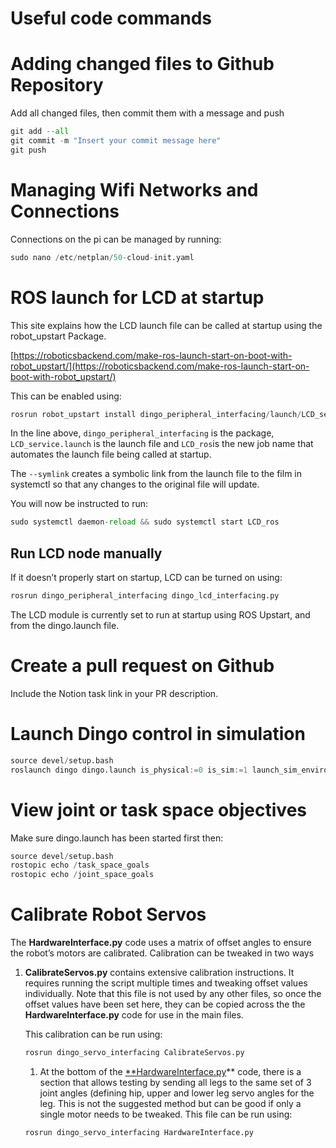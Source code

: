 # Useful code commands


# Adding changed files to Github Repository

Add all changed files, then commit them with a message and push

```python
git add --all
git commit -m "Insert your commit message here"
git push
```

# Managing Wifi Networks and Connections

Connections on the pi can be managed by running:

```python
sudo nano /etc/netplan/50-cloud-init.yaml
```

# ROS launch for LCD at startup

This site explains how the LCD launch file can be called at startup using the robot_upstart Package.

[https://roboticsbackend.com/make-ros-launch-start-on-boot-with-robot_upstart/](https://roboticsbackend.com/make-ros-launch-start-on-boot-with-robot_upstart/)

This can be enabled using:

```python
rosrun robot_upstart install dingo_peripheral_interfacing/launch/LCD_service.launch --job LCD_ros --symlink
```

In the line above, `dingo_peripheral_interfacing` is the package, `LCD_service.launch` is the launch file and `LCD_ros`is the new job name that automates the launch file being called at startup. 

The `--symlink` creates a symbolic link from the launch file to the film in systemctl so that any changes to the original file will update. 

You will now be instructed to run:

```python
sudo systemctl daemon-reload && sudo systemctl start LCD_ros
```

## Run LCD node manually

If it doesn’t properly start on startup, LCD can be turned on using:

```python
rosrun dingo_peripheral_interfacing dingo_lcd_interfacing.py
```

The LCD module is currently set to run at startup using ROS Upstart, and from the dingo.launch file.

# Create a pull request on Github

Include the Notion task link in your PR description. 

# Launch Dingo control in simulation

```python
source devel/setup.bash
roslaunch dingo dingo.launch is_physical:=0 is_sim:=1 launch_sim_environment:=1
```

# View joint or task space objectives

Make sure dingo.launch has been started first then:

```python
source devel/setup.bash
rostopic echo /task_space_goals
rostopic echo /joint_space_goals
```

# Calibrate Robot Servos

The **HardwareInterface.py** code uses a matrix of offset angles to ensure the robot’s motors are calibrated. Calibration can be tweaked in two ways

1. **CalibrateServos.py** contains extensive calibration instructions. It requires running the script multiple times and tweaking offset values individually. Note that this file is not used by any other files, so once the offset values have been set here, they can be copied across the the **HardwareInterface.py** code for use in the main files. 
    
    This calibration can be run using:
    
    ```python
    rosrun dingo_servo_interfacing CalibrateServos.py
    ```
    
    1. At the bottom of the [**HardwareInterface.py](http://HardwareInterface.py)** code, there is a section that allows testing by sending all legs to the same set of 3 joint angles (defining hip, upper and lower leg servo angles for the leg. This is not the suggested method but can be good if only a single motor needs to be tweaked. This file can be run using:
    
    ```python
    rosrun dingo_servo_interfacing HardwareInterface.py
    ```